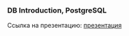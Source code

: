 ### DB Introduction, PostgreSQL
Ссылка на презентацию: [презентация](https://github.com/ait-tr/cohort42.2/blob/main/db/lesson_01/DB_intro_PostgreSQL.pdf)